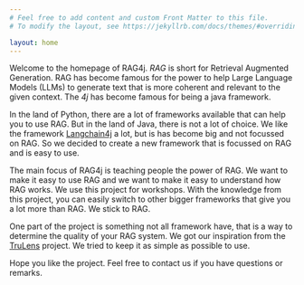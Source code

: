 ```yaml
---
# Feel free to add content and custom Front Matter to this file.
# To modify the layout, see https://jekyllrb.com/docs/themes/#overriding-theme-defaults

layout: home
---
```

Welcome to the homepage of RAG4j. _RAG_ is short for Retrieval Augmented Generation. RAG has become famous for the power
to help Large Language Models (LLMs) to generate text that is more coherent and relevant to the given context. The _4j_
has become famous for being a java framework.

In the land of Python, there are a lot of frameworks available that can help you to use RAG. But in the land of Java,
there is not a lot of choice. We like the framework [Langchain4j](https://langchain4j.org) a lot, but is has become 
big and not focussed on RAG. So we decided to create a new framework that is focussed on RAG and is easy to use.

The main focus of RAG4j is teaching people the power of RAG. We want to make it easy to use RAG and we want to make it
easy to understand how RAG works. We use this project for workshops. With the knowledge from this project, you can
easily switch to other bigger frameworks that give you a lot more than RAG. We stick to RAG.

One part of the project is something not all framework have, that is a way to determine the quality of your RAG system.
We got our inspiration from the [TruLens](https://trulens.ai) project. We tried to keep it as simple as possible to
use.

Hope you like the project. Feel free to contact us if you have questions or remarks.



